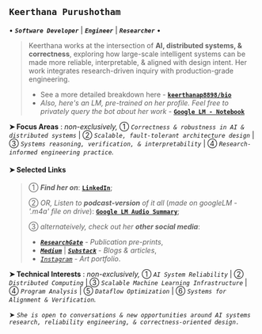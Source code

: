 ## `Keerthana Purushotham`

• ***`Software Developer`*** | ***`Engineer`*** | ***`Researcher`*** •
> Keerthana works at the intersection of **AI, distributed systems, & correctness**, exploring how large-scale intelligent systems can be made more reliable, interpretable, & aligned with design intent. Her work integrates research-driven inquiry with production-grade engineering.
> - See a more detailed breakdown here - [**`keerthanap8898/bio`**](https://github.com/keerthanap8898/bio#-links)
> - *Also, here's an LM, pre-trained on her profile. Feel free to privately query the bot about her work* - [**`Google LM - Notebook`**](https://notebooklm.google.com/notebook/fe2125af-e6e0-4815-8181-041b267e3b8b?artifactId=133e9897-8c8b-4dcf-89e3-a0a0da965655)

 **➤ Focus Areas** : *non-exclusively,*
① *`Correctness & robustness in AI & distributed systems`* |  ② *`Scalable, fault-tolerant architecture design`* |  ③ *`Systems reasoning, verification, & interpretability`* |  ④ *`Research-informed engineering practice`.*

#### ➤ Selected Links 

> ① ***Find her on***: [**`LinkedIn`**](https://linkedin.com/in/keerthanapurushotham);
> 
> ② *OR, Listen to* ***podcast-version*** *of it all* (*made on googleLM - '.m4a' file on drive*): [**`Google LM Audio Summary`**](https://drive.google.com/file/d/1TIv9bmw2HRo9JkZyHOzG4XH6CTmgmjTd/view);
> 
> ③ *alternateively, check out her* ***other social media***:
>    - [***`ResearchGate`***](https://www.researchgate.net/profile/Keerthana-Purushotham) - *Publication pre-prints*,
>    - [***`Medium`***](https://medium.com/@keerthanapurushotham) | [***`Substack`***](https://substack.com/@keerthanapurushotham) - *Blogs & articles*,
>    - [*`Instagram`*](https://instagram.com/kp_artses) - *Art portfolio*.

 **➤ Technical Interests** : *non-exclusively,* 
① *`AI System Reliability`* |  ② *`Distributed Computing`* |  ③ *`Scalable Machine Learning Infrastructure`* |  ④ *`Program Analysis`* |  ⑤ *`Dataflow Optimization`* |  ⑥ *`Systems for Alignment & Verification`.*

➤ *`She is open to conversations & new opportunities around AI systems research, reliability engineering, & correctness-oriented design.`*

